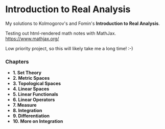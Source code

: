 # Introduction to Real Analysis
My solutions to Kolmogorov's and Fomin's **Introduction to Real Analysis**.

Testing out html-rendered math notes with MathJax.  
https://www.mathjax.org/

Low priority project, so this will likely take me a long time! :-)

### Chapters
* **1. Set Theory**
* **2. Metric Spaces**
* **3. Topological Spaces**
* **4. Linear Spaces**
* **5. Linear Functionals**
* **6. Linear Operators**
* **7. Measure**
* **8. Integration**
* **9. Differentiation**
* **10. More on Integration**
